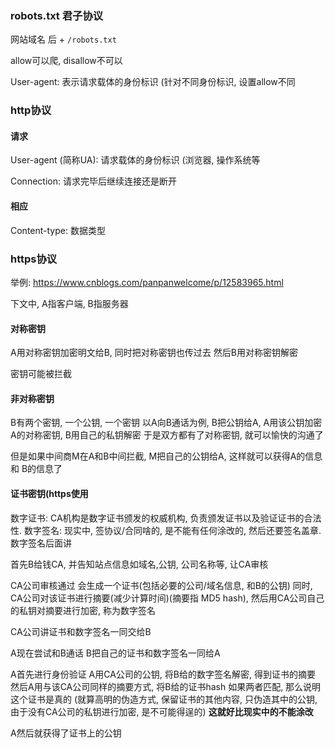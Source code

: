 ### robots.txt 君子协议
网站域名 后 + `/robots.txt` 

allow可以爬, disallow不可以

User-agent: 表示请求载体的身份标识 (针对不同身份标识, 设置allow不同

### http协议
#### 请求
User-agent (简称UA): 请求载体的身份标识 (浏览器, 操作系统等

Connection: 请求完毕后继续连接还是断开

#### 相应
Content-type: 数据类型

### https协议

举例: https://www.cnblogs.com/panpanwelcome/p/12583965.html

下文中, A指客户端, B指服务器
#### 对称密钥
A用对称密钥加密明文给B, 同时把对称密钥也传过去
然后B用对称密钥解密

密钥可能被拦截

#### 非对称密钥
B有两个密钥, 一个公钥, 一个密钥
以A向B通话为例, B把公钥给A, A用该公钥加密A的对称密钥, B用自己的私钥解密
于是双方都有了对称密钥, 就可以愉快的沟通了

但是如果中间商M在A和B中间拦截, 
M把自己的公钥给A, 这样就可以获得A的信息 和 B的信息了

#### 证书密钥(https使用
数字证书: CA机构是数字证书颁发的权威机构, 负责颁发证书以及验证证书的合法性. 
数字签名: 现实中, 签协议/合同啥的, 是不能有任何涂改的, 然后还要签名盖章. 数字签名后面讲

首先B给钱CA, 并告知站点信息如域名,公钥, 公司名称等, 让CA审核

CA公司审核通过
会生成一个证书(包括必要的公司/域名信息, 和B的公钥)
同时, CA公司对该证书进行摘要(减少计算时间)(摘要指 MD5 hash), 然后用CA公司自己的私钥对摘要进行加密, 称为数字签名

CA公司讲证书和数字签名一同交给B

A现在尝试和B通话
B把自己的证书和数字签名一同给A

A首先进行身份验证
A用CA公司的公钥, 将B给的数字签名解密, 得到证书的摘要
然后A用与该CA公司同样的摘要方式, 将B给的证书hash
如果两者匹配, 那么说明这个证书是真的
(就算高明的伪造方式, 保留证书的其他内容, 只伪造其中的公钥, 由于没有CA公司的私钥进行加密, 是不可能得逞的)
**这就好比现实中的不能涂改**

A然后就获得了证书上的公钥
